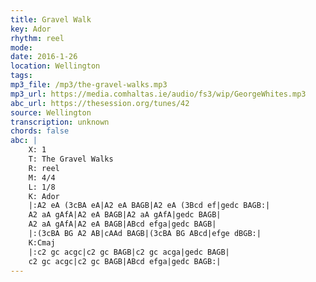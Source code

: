 ```yaml
---
title: Gravel Walk
key: Ador
rhythm: reel
mode: 
date: 2016-1-26
location: Wellington
tags:
mp3_file: /mp3/the-gravel-walks.mp3
mp3_url: https://media.comhaltas.ie/audio/fs3/wip/GeorgeWhites.mp3
abc_url: https://thesession.org/tunes/42
source: Wellington
transcription: unknown
chords: false
abc: |
    X: 1
    T: The Gravel Walks
    R: reel
    M: 4/4
    L: 1/8
    K: Ador
    |:A2 eA (3cBA eA|A2 eA BAGB|A2 eA (3Bcd ef|gedc BAGB:|
    A2 aA gAfA|A2 eA BAGB|A2 aA gAfA|gedc BAGB|
    A2 aA gAfA|A2 eA BAGB|ABcd efga|gedc BAGB|
    |:(3cBA BG A2 AB|cAAd BAGB|(3cBA BG ABcd|efge dBGB:|
    K:Cmaj
    |:c2 gc acgc|c2 gc BAGB|c2 gc acga|gedc BAGB|
    c2 gc acgc|c2 gc BAGB|ABcd efga|gedc BAGB:|
---
```


